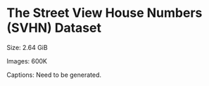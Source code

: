# The Street View House Numbers (SVHN) Dataset


Size: 2.64 GiB

Images: 600K

Captions: Need to be generated.
